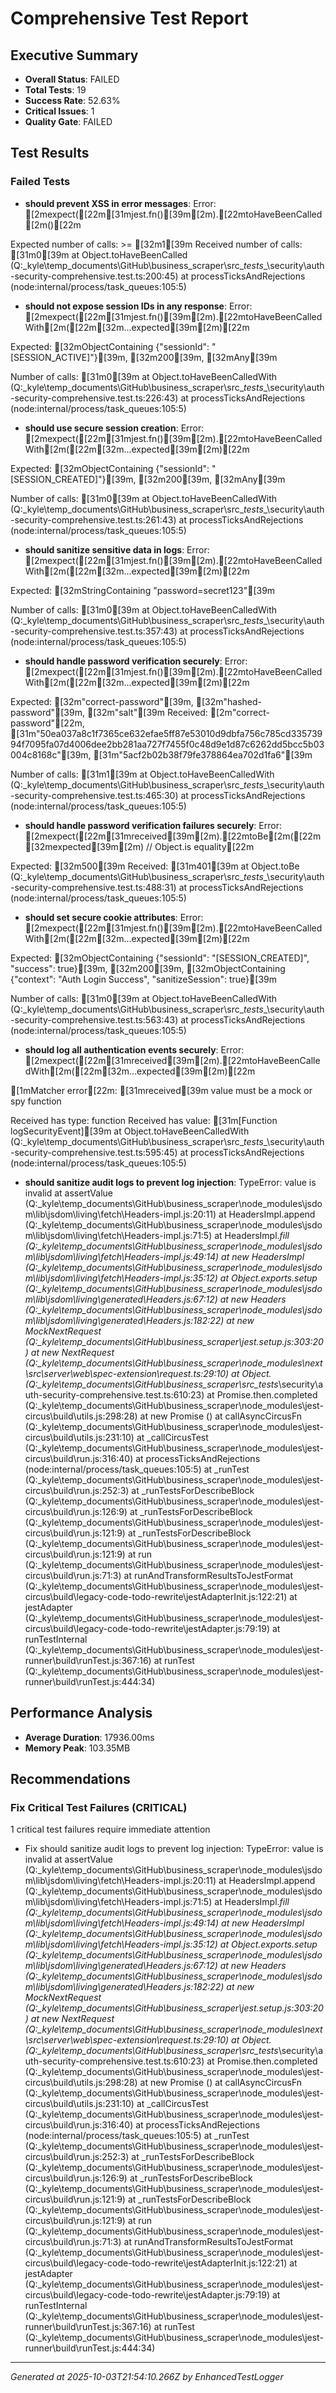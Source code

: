 # Comprehensive Test Report

## Executive Summary
- **Overall Status**: FAILED
- **Total Tests**: 19
- **Success Rate**: 52.63%
- **Critical Issues**: 1
- **Quality Gate**: FAILED

## Test Results
### Failed Tests
- **should prevent XSS in error messages**: Error: [2mexpect([22m[31mjest.fn()[39m[2m).[22mtoHaveBeenCalled[2m()[22m

Expected number of calls: >= [32m1[39m
Received number of calls:    [31m0[39m
    at Object.toHaveBeenCalled (Q:\_kyle\temp_documents\GitHub\business_scraper\src\__tests__\security\auth-security-comprehensive.test.ts:200:45)
    at processTicksAndRejections (node:internal/process/task_queues:105:5)
- **should not expose session IDs in any response**: Error: [2mexpect([22m[31mjest.fn()[39m[2m).[22mtoHaveBeenCalledWith[2m([22m[32m...expected[39m[2m)[22m

Expected: [32mObjectContaining {"sessionId": "[SESSION_ACTIVE]"}[39m, [32m200[39m, [32mAny<Object>[39m

Number of calls: [31m0[39m
    at Object.toHaveBeenCalledWith (Q:\_kyle\temp_documents\GitHub\business_scraper\src\__tests__\security\auth-security-comprehensive.test.ts:226:43)
    at processTicksAndRejections (node:internal/process/task_queues:105:5)
- **should use secure session creation**: Error: [2mexpect([22m[31mjest.fn()[39m[2m).[22mtoHaveBeenCalledWith[2m([22m[32m...expected[39m[2m)[22m

Expected: [32mObjectContaining {"sessionId": "[SESSION_CREATED]"}[39m, [32m200[39m, [32mAny<Object>[39m

Number of calls: [31m0[39m
    at Object.toHaveBeenCalledWith (Q:\_kyle\temp_documents\GitHub\business_scraper\src\__tests__\security\auth-security-comprehensive.test.ts:261:43)
    at processTicksAndRejections (node:internal/process/task_queues:105:5)
- **should sanitize sensitive data in logs**: Error: [2mexpect([22m[31mjest.fn()[39m[2m).[22mtoHaveBeenCalledWith[2m([22m[32m...expected[39m[2m)[22m

Expected: [32mStringContaining "password=secret123"[39m

Number of calls: [31m0[39m
    at Object.toHaveBeenCalledWith (Q:\_kyle\temp_documents\GitHub\business_scraper\src\__tests__\security\auth-security-comprehensive.test.ts:357:43)
    at processTicksAndRejections (node:internal/process/task_queues:105:5)
- **should handle password verification securely**: Error: [2mexpect([22m[31mjest.fn()[39m[2m).[22mtoHaveBeenCalledWith[2m([22m[32m...expected[39m[2m)[22m

Expected: [32m"correct-password"[39m, [32m"hashed-password"[39m, [32m"salt"[39m
Received: [2m"correct-password"[22m, [31m"50ea037a8c1f7365ce632efae5ff87e53010d9dbfa756c785cd33573994f7095fa07d4006dee2bb281aa727f7455f0c48d9e1d87c6262dd5bcc5b03004c8168c"[39m, [31m"5acf2b02b38f79fe378864ea702d1fa6"[39m

Number of calls: [31m1[39m
    at Object.toHaveBeenCalledWith (Q:\_kyle\temp_documents\GitHub\business_scraper\src\__tests__\security\auth-security-comprehensive.test.ts:465:30)
    at processTicksAndRejections (node:internal/process/task_queues:105:5)
- **should handle password verification failures securely**: Error: [2mexpect([22m[31mreceived[39m[2m).[22mtoBe[2m([22m[32mexpected[39m[2m) // Object.is equality[22m

Expected: [32m500[39m
Received: [31m401[39m
    at Object.toBe (Q:\_kyle\temp_documents\GitHub\business_scraper\src\__tests__\security\auth-security-comprehensive.test.ts:488:31)
    at processTicksAndRejections (node:internal/process/task_queues:105:5)
- **should set secure cookie attributes**: Error: [2mexpect([22m[31mjest.fn()[39m[2m).[22mtoHaveBeenCalledWith[2m([22m[32m...expected[39m[2m)[22m

Expected: [32mObjectContaining {"sessionId": "[SESSION_CREATED]", "success": true}[39m, [32m200[39m, [32mObjectContaining {"context": "Auth Login Success", "sanitizeSession": true}[39m

Number of calls: [31m0[39m
    at Object.toHaveBeenCalledWith (Q:\_kyle\temp_documents\GitHub\business_scraper\src\__tests__\security\auth-security-comprehensive.test.ts:563:43)
    at processTicksAndRejections (node:internal/process/task_queues:105:5)
- **should log all authentication events securely**: Error: [2mexpect([22m[31mreceived[39m[2m).[22mtoHaveBeenCalledWith[2m([22m[32m...expected[39m[2m)[22m

[1mMatcher error[22m: [31mreceived[39m value must be a mock or spy function

Received has type:  function
Received has value: [31m[Function logSecurityEvent][39m
    at Object.toHaveBeenCalledWith (Q:\_kyle\temp_documents\GitHub\business_scraper\src\__tests__\security\auth-security-comprehensive.test.ts:595:45)
    at processTicksAndRejections (node:internal/process/task_queues:105:5)
- **should sanitize audit logs to prevent log injection**: TypeError: value is invalid
    at assertValue (Q:\_kyle\temp_documents\GitHub\business_scraper\node_modules\jsdom\lib\jsdom\living\fetch\Headers-impl.js:20:11)
    at HeadersImpl.append (Q:\_kyle\temp_documents\GitHub\business_scraper\node_modules\jsdom\lib\jsdom\living\fetch\Headers-impl.js:71:5)
    at HeadersImpl._fill (Q:\_kyle\temp_documents\GitHub\business_scraper\node_modules\jsdom\lib\jsdom\living\fetch\Headers-impl.js:49:14)
    at new HeadersImpl (Q:\_kyle\temp_documents\GitHub\business_scraper\node_modules\jsdom\lib\jsdom\living\fetch\Headers-impl.js:35:12)
    at Object.exports.setup (Q:\_kyle\temp_documents\GitHub\business_scraper\node_modules\jsdom\lib\jsdom\living\generated\Headers.js:67:12)
    at new Headers (Q:\_kyle\temp_documents\GitHub\business_scraper\node_modules\jsdom\lib\jsdom\living\generated\Headers.js:182:22)
    at new MockNextRequest (Q:\_kyle\temp_documents\GitHub\business_scraper\jest.setup.js:303:20)
    at new NextRequest (Q:\_kyle\temp_documents\GitHub\business_scraper\node_modules\next\src\server\web\spec-extension\request.ts:29:10)
    at Object.<anonymous> (Q:\_kyle\temp_documents\GitHub\business_scraper\src\__tests__\security\auth-security-comprehensive.test.ts:610:23)
    at Promise.then.completed (Q:\_kyle\temp_documents\GitHub\business_scraper\node_modules\jest-circus\build\utils.js:298:28)
    at new Promise (<anonymous>)
    at callAsyncCircusFn (Q:\_kyle\temp_documents\GitHub\business_scraper\node_modules\jest-circus\build\utils.js:231:10)
    at _callCircusTest (Q:\_kyle\temp_documents\GitHub\business_scraper\node_modules\jest-circus\build\run.js:316:40)
    at processTicksAndRejections (node:internal/process/task_queues:105:5)
    at _runTest (Q:\_kyle\temp_documents\GitHub\business_scraper\node_modules\jest-circus\build\run.js:252:3)
    at _runTestsForDescribeBlock (Q:\_kyle\temp_documents\GitHub\business_scraper\node_modules\jest-circus\build\run.js:126:9)
    at _runTestsForDescribeBlock (Q:\_kyle\temp_documents\GitHub\business_scraper\node_modules\jest-circus\build\run.js:121:9)
    at _runTestsForDescribeBlock (Q:\_kyle\temp_documents\GitHub\business_scraper\node_modules\jest-circus\build\run.js:121:9)
    at run (Q:\_kyle\temp_documents\GitHub\business_scraper\node_modules\jest-circus\build\run.js:71:3)
    at runAndTransformResultsToJestFormat (Q:\_kyle\temp_documents\GitHub\business_scraper\node_modules\jest-circus\build\legacy-code-todo-rewrite\jestAdapterInit.js:122:21)
    at jestAdapter (Q:\_kyle\temp_documents\GitHub\business_scraper\node_modules\jest-circus\build\legacy-code-todo-rewrite\jestAdapter.js:79:19)
    at runTestInternal (Q:\_kyle\temp_documents\GitHub\business_scraper\node_modules\jest-runner\build\runTest.js:367:16)
    at runTest (Q:\_kyle\temp_documents\GitHub\business_scraper\node_modules\jest-runner\build\runTest.js:444:34)

## Performance Analysis
- **Average Duration**: 17936.00ms
- **Memory Peak**: 103.35MB

## Recommendations
### Fix Critical Test Failures (CRITICAL)
1 critical test failures require immediate attention
- Fix should sanitize audit logs to prevent log injection: TypeError: value is invalid
    at assertValue (Q:\_kyle\temp_documents\GitHub\business_scraper\node_modules\jsdom\lib\jsdom\living\fetch\Headers-impl.js:20:11)
    at HeadersImpl.append (Q:\_kyle\temp_documents\GitHub\business_scraper\node_modules\jsdom\lib\jsdom\living\fetch\Headers-impl.js:71:5)
    at HeadersImpl._fill (Q:\_kyle\temp_documents\GitHub\business_scraper\node_modules\jsdom\lib\jsdom\living\fetch\Headers-impl.js:49:14)
    at new HeadersImpl (Q:\_kyle\temp_documents\GitHub\business_scraper\node_modules\jsdom\lib\jsdom\living\fetch\Headers-impl.js:35:12)
    at Object.exports.setup (Q:\_kyle\temp_documents\GitHub\business_scraper\node_modules\jsdom\lib\jsdom\living\generated\Headers.js:67:12)
    at new Headers (Q:\_kyle\temp_documents\GitHub\business_scraper\node_modules\jsdom\lib\jsdom\living\generated\Headers.js:182:22)
    at new MockNextRequest (Q:\_kyle\temp_documents\GitHub\business_scraper\jest.setup.js:303:20)
    at new NextRequest (Q:\_kyle\temp_documents\GitHub\business_scraper\node_modules\next\src\server\web\spec-extension\request.ts:29:10)
    at Object.<anonymous> (Q:\_kyle\temp_documents\GitHub\business_scraper\src\__tests__\security\auth-security-comprehensive.test.ts:610:23)
    at Promise.then.completed (Q:\_kyle\temp_documents\GitHub\business_scraper\node_modules\jest-circus\build\utils.js:298:28)
    at new Promise (<anonymous>)
    at callAsyncCircusFn (Q:\_kyle\temp_documents\GitHub\business_scraper\node_modules\jest-circus\build\utils.js:231:10)
    at _callCircusTest (Q:\_kyle\temp_documents\GitHub\business_scraper\node_modules\jest-circus\build\run.js:316:40)
    at processTicksAndRejections (node:internal/process/task_queues:105:5)
    at _runTest (Q:\_kyle\temp_documents\GitHub\business_scraper\node_modules\jest-circus\build\run.js:252:3)
    at _runTestsForDescribeBlock (Q:\_kyle\temp_documents\GitHub\business_scraper\node_modules\jest-circus\build\run.js:126:9)
    at _runTestsForDescribeBlock (Q:\_kyle\temp_documents\GitHub\business_scraper\node_modules\jest-circus\build\run.js:121:9)
    at _runTestsForDescribeBlock (Q:\_kyle\temp_documents\GitHub\business_scraper\node_modules\jest-circus\build\run.js:121:9)
    at run (Q:\_kyle\temp_documents\GitHub\business_scraper\node_modules\jest-circus\build\run.js:71:3)
    at runAndTransformResultsToJestFormat (Q:\_kyle\temp_documents\GitHub\business_scraper\node_modules\jest-circus\build\legacy-code-todo-rewrite\jestAdapterInit.js:122:21)
    at jestAdapter (Q:\_kyle\temp_documents\GitHub\business_scraper\node_modules\jest-circus\build\legacy-code-todo-rewrite\jestAdapter.js:79:19)
    at runTestInternal (Q:\_kyle\temp_documents\GitHub\business_scraper\node_modules\jest-runner\build\runTest.js:367:16)
    at runTest (Q:\_kyle\temp_documents\GitHub\business_scraper\node_modules\jest-runner\build\runTest.js:444:34)

---
*Generated at 2025-10-03T21:54:10.266Z by EnhancedTestLogger*